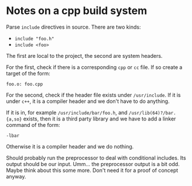 # Notes on a cpp build system

Parse `include` directives in source.
There are two kinds:

- `include "foo.h"`
- `include <foo>`

The first are local to the project, the second are system headers.

For the first, check if there is a corresponding `cpp` or `cc` file.
If so create a target of the form:

```
foo.o: foo.cpp
```

For the second, check if the header file exists under `/usr/include`.
If it is under `c++`, it is a compiler header and we don't have to do anything.

If it is in, for example `/usr/include/bar/foo.h`, and `/usr/lib(64)?/bar.{a,so}` exists, then it is a third party library and we have to add a linker command of the form:

```
-lbar
```

Otherwise it is a compiler header and we do nothing.

Should probably run the preprocessor to deal with conditional includes.
Its output should be our input.
Umm... the preprocessor output is a bit odd.
Maybe think about this some more.
Don't need it for a proof of concept anyway.
